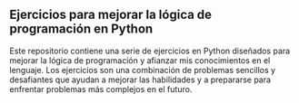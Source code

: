 ## Ejercicios para mejorar la lógica de programación en Python
Este repositorio contiene una serie de ejercicios en Python diseñados para mejorar la lógica de programación y afianzar mis conocimientos en el lenguaje. Los ejercicios son una combinación de problemas sencillos y desafiantes que ayudan a mejorar las habilidades y a prepararse para enfrentar problemas más complejos en el futuro.
